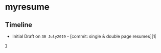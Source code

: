 # myresume

## Timeline
- Initial Draft on `30 July2019` - [commit: single & double page resumes][1]














[1](https://github.com/TummanapallyAnuraag/myresume/commit/c751dc7b776f16abd24b8d81c66dfd1733d21ff3)
